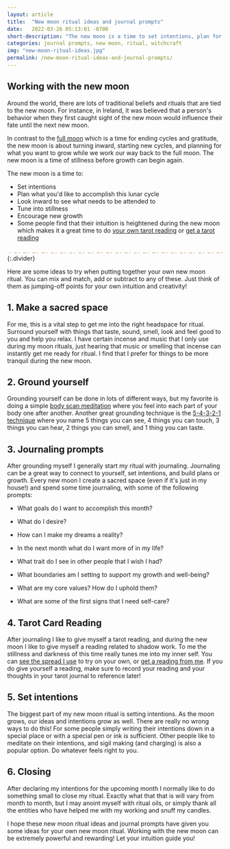 ```yaml
---
layout: article
title:  "New moon ritual ideas and journal prompts"
date:   2022-03-26 05:13:01 -0700
short-description: "The new moon is a time to set intentions, plan for your upcoming month, and also to honor this time of stillness and turn inward."
categories: journal prompts, new moon, ritual, witchcraft
img: "new-moon-ritual-ideas.jpg"
permalink: /new-moon-ritual-ideas-and-journal-prompts/
---
```

## Working with the new moon
Around the world, there are lots of traditional beliefs and rituals that are tied to the new moon. For instance, in Ireland, it was believed that a person's behavior when they first caught sight of the new moon would influence their fate until the next new moon.

In contrast to the [full moon](/full-moon-ritual-ideas-and-journal-prompts/) which is a time for ending cycles and gratitude, the new moon is about turning inward, starting new cycles, and planning for what you want to grow while we work our way back to the full moon. The new moon is a time of stillness before growth can begin again.

The new moon is a time to:
* Set intentions
* Plan what you'd like to accomplish this lunar cycle
* Look inward to see what needs to be attended to
* Tune into stillness
* Encourage new growth
* Some people find that their intuition is heightened during the new moon which makes it a great time to do [your own tarot reading](/free-tarot-spreads/full-moon-tarot-spread) or [get a tarot reading](https://shop.arabellascraft.com/l/MonthAheadTarotReading)

![](/assets/img/divider.svg){:.divider}

Here are some ideas to try when putting together your own new moon ritual. You can mix and match, add or subtract to any of these. Just think of them as jumping-off points for your own intuition and creativity!

## 1. Make a sacred space
For me, this is a vital step to get me into the right headspace for ritual. Surround yourself with things that taste, sound, smell, look and feel good to you and help you relax. I have certain incense and music that I only use during my moon rituals, just hearing that music or smelling that incense can instantly get me ready for ritual. I find that I prefer for things to be more tranquil during the new moon.

## 2. Ground yourself
Grounding yourself can be done in lots of different ways, but my favorite is doing a simple [body scan meditation](https://stopbreathethink.com/anxiety/body-scan/) where you feel into each part of your body one after another. Another great grounding technique is the [5-4-3-2-1 technique](https://www.mondaycampaigns.org/wp-content/uploads/2021/06/destress-monday-infographic-54321-grounding-technique.png) where you name 5 things you can see, 4 things you can touch, 3 things you can hear, 2 things you can smell, and 1 thing you can taste.

## 3. Journaling prompts
After grounding myself I generally start my ritual with journaling. Journaling can be a great way to connect to yourself, set intentions, and build plans or growth. Every new moon I create a sacred space (even if it's just in my house!) and spend some time journaling, with some of the following prompts:

* What goals do I want to accomplish this month?
* What do I desire?
* How can I make my dreams a reality?
* In the next month what do I want more of in my life?
* What trait do I see in other people that I wish I had?

* What boundaries am I setting to support my growth and well-being?
* What are my core values? How do I uphold them?
* What are some of the first signs that I need self-care?

## 4. Tarot Card Reading
After journaling I like to give myself a tarot reading, and during  the new moon I like to give myself a reading related to shadow work. To me the stillness and darkness of this time really tunes me into my inner self. You can [see the spread I use](/free-tarot-spreads/full-moon-tarot-spread) to try on your own, or [get a reading from me](https://shop.arabellascraft.com/l/MonthAheadTarotReading). If you do give yourself a reading, make sure to record your reading and your thoughts in your tarot journal to reference later!

## 5. Set intentions
The biggest part of my new moon ritual is setting intentions. As the moon grows, our ideas and intentions grow as well. There are really no wrong ways to do this! For some people simply writing their intentions down in a special place or with a special pen or ink is sufficient. Other people  like to meditate on their intentions, and sigil making (and charging) is also a popular option. Do whatever feels right to you.

## 6. Closing
After declaring my intentions for the upcoming month I normally like to do something small to close my ritual. Exactly what that that is will vary from month to month, but I may anoint myself with ritual oils, or simply thank all the entities who have helped me with my working and snuff my candles.

I hope these new moon ritual ideas and journal prompts have given you some ideas for your own new moon ritual. Working with the new moon can be extremely powerful and rewarding! Let your intuition guide you!
